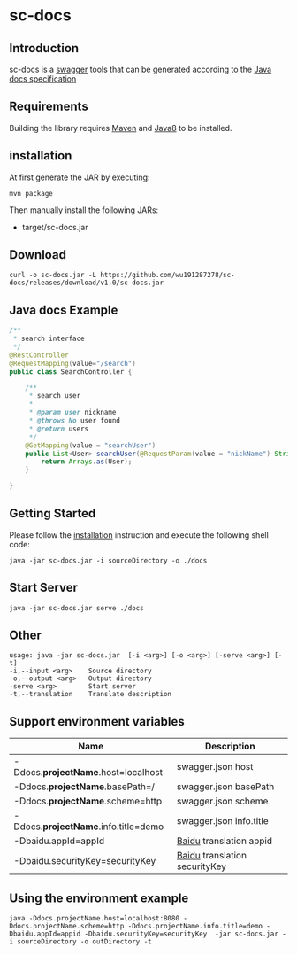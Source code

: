 # sc-docs

## Introduction

sc-docs is a [swagger](https://swagger.io/specification/v2/) tools that can be generated according to the [Java docs specification](https://docs.oracle.com/javase/1.5.0/docs/tooldocs/windows/javadoc.html)


## Requirements

Building the library requires [Maven](https://maven.apache.org/) and [Java8](https://www.oracle.com/technetwork/java/javase/downloads/jdk8-downloads-2133151.html) to be installed.


## installation

At first generate the JAR by executing:

```shell
mvn package
```

Then manually install the following JARs:

* target/sc-docs.jar

## Download

```
curl -o sc-docs.jar -L https://github.com/wu191287278/sc-docs/releases/download/v1.0/sc-docs.jar
```

## Java docs Example
```java
/**
 * search interface
 */
@RestController
@RequestMapping(value="/search")
public class SearchController {

    /**
     * search user
     *
     * @param user nickname
     * @throws No user found
     * @return users
     */
    @GetMapping(value = "searchUser")
    public List<User> searchUser(@RequestParam(value = "nickName") String nickname) throws NotFoundException{
        return Arrays.as(User);
    }

}
```


## Getting Started

Please follow the [installation](#installation) instruction and execute the following shell code:

```shell
java -jar sc-docs.jar -i sourceDirectory -o ./docs
```

## Start Server

```shell
java -jar sc-docs.jar serve ./docs
```

## Other
```
usage: java -jar sc-docs.jar  [-i <arg>] [-o <arg>] [-serve <arg>] [-t]
-i,--input <arg>    Source directory
-o,--output <arg>   Output directory
-serve <arg>        Start server
-t,--translation    Translate description
```

## Support environment variables

Name | Description
---|---
-Ddocs.**projectName**.host=localhost|swagger.json host
-Ddocs.**projectName**.basePath=/|swagger.json basePath
-Ddocs.**projectName**.scheme=http|swagger.json scheme
-Ddocs.**projectName**.info.title=demo|swagger.json info.title
-Dbaidu.appId=appId|[Baidu](http://api.fanyi.baidu.com/api/trans/product/desktop?req=developer) translation appid
-Dbaidu.securityKey=securityKey|[Baidu](http://api.fanyi.baidu.com/api/trans/product/desktop?req=developer) translation securityKey

## Using the environment example

```shell
java -Ddocs.projectName.host=localhost:8080 -Ddocs.projectName.scheme=http -Ddocs.projectName.info.title=demo -Dbaidu.appId=appid -Dbaidu.securityKey=securityKey  -jar sc-docs.jar -i sourceDirectory -o outDirectory -t
```

